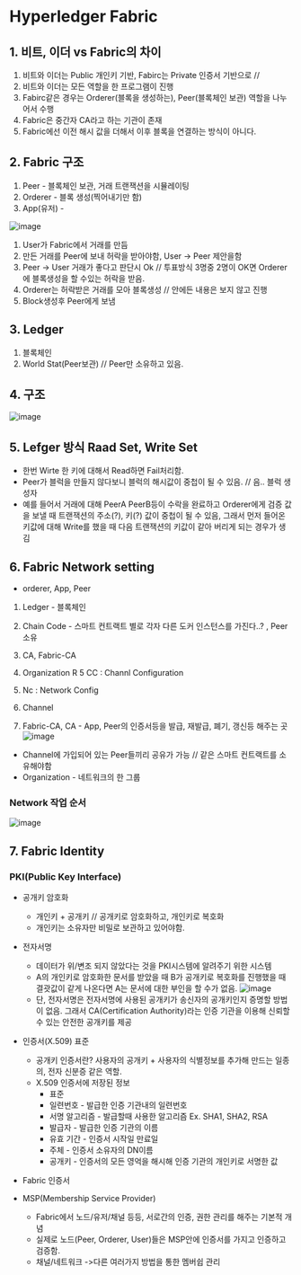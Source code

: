 # Hyperledger Fabric

## 1. 비트, 이더 vs Fabric의 차이
1. 비트와 이더는 Public 개인키 기반, Fabirc는 Private 인증서 기반으로 //
2. 비트와 이더는 모든 역할을 한 프로그램이 진행
3. Fabirc같은 경우는 Orderer(블록을 생성하는), Peer(블록체인 보관) 역할을 나누어서 수행
4. Fabric은 중간자 CA라고 하는 기관이 존재
5. Fabric에선 이전 해시 값을 더해서 이후 블록을 연결하는 방식이 아니다.

## 2. Fabric 구조
1. Peer - 블록체인 보관, 거래 트랜잭션을 시뮬레이팅
2. Orderer - 블록 생성(찍어내기만 함) 
3. App(유저) - 

![image](https://user-images.githubusercontent.com/50629716/86989142-c032be80-c1d4-11ea-825d-38974a391cc6.png)
1. User가 Fabric에서 거래를 만듬
2. 만든 거래를 Peer에 보내 허락을 받아야함, User -> Peer 제안을함
3. Peer -> User 거래가 좋다고 판단시 Ok // 투표방식 3명중 2명이 OK면 Orderer에 블록생성을 할 수있는 허락을 받음.
4. Orderer는 허락받은 거래를 모아 블록생성 // 안에든 내용은 보지 않고 진행
5. Block생성후 Peer에게 보냄

## 3. Ledger
1. 블록체인
2. World Stat(Peer보관) // Peer만 소유하고 있음. 

## 4. 구조
![image](https://user-images.githubusercontent.com/50629716/86989841-3daafe80-c1d6-11ea-9c3c-cb083556f7d6.png)


## 5. Lefger 방식 Raad Set, Write Set
* 한번 Wirte 한 키에 대해서 Read하면 Fail처리함.
* Peer가 블럭을 만들지 않다보니 블럭의 해시값이 중첩이 될 수 있음. // 음.. 블럭 생성자
* 예를 들어서 거래에 대해 PeerA PeerB등이 수락을 완료하고 Orderer에게 검증 값을 보낼 때 트랜잭션의 주소(?), 키(?) 값이 중첩이 될 수 있음, 그래서 먼저 들어온 키값에 대해 Write를 했을 때 다음 트랜잭션의 키값이 같아 버리게 되는 경우가 생김


## 6. Fabric Network setting
* orderer, App, Peer
1. Ledger - 블록체인
2. Chain Code - 스마트 컨트랙트 별로 각자 다른 도커 인스턴스를 가진다..? , Peer소유
3. CA, Fabric-CA

4. Organization R
5 CC : Channl Configuration
6. Nc : Network Config
7. Channel
8. Fabric-CA, CA - App, Peer의 인증서등을 발급, 재발급, 폐기, 갱신등 해주는 곳
![image](https://user-images.githubusercontent.com/50629716/86998545-93d66c80-c1eb-11ea-947c-f9a495784eb8.png)
* Channel에 가입되어 있는 Peer들끼리 공유가 가능 // 같은 스마트 컨트랙트를 소유해야함
* Organization - 네트워크의 한 그룹

### Network 작업 순서
![image](https://user-images.githubusercontent.com/50629716/87000506-2973fb00-c1f0-11ea-884d-cabcbf1ee44c.png)

## 7. Fabric Identity

### PKI(Public Key Interface)
* 공개키 암호화 
  * 개인키 + 공개키 // 공개키로 암호화하고, 개인키로 복호화
  * 개인키는 소유자만 비밀로 보관하고 있어야함. 
* 전자서명
  * 데이터가 위/변조 되지 않았다는 것을 PKI시스템에 알려주기 위한 시스템
  * A의 개인키로 암호화한 문서를 받았을 때 B가 공개키로 복호화를 진행했을 때 결괏값이 같게 나온다면 A는 문서에 대한 부인을 할 수가 없음.
![image](https://user-images.githubusercontent.com/50629716/87001881-7ad1b980-c1f3-11ea-83d6-4162a5ff824f.png)
  * 단, 전자서명은 전자서명에 사용된 공개키가 송신자의 공개키인지 증명할 방법이 없음. 그래서 CA(Certification Authority)라는 인증 기관을 이용해 신뢰할 수 있는 안전한 공개키를 제공
  
* 인증서(X.509) 표준
  * 공개키 인증서란? 사용자의 공개키 + 사용자의 식별정보를 추가해 만드는 일종의, 전자 신분증 같은 역할.
  * X.509 인증서에 저장된 정보
    * 표준 
    * 일련번호 - 발급한 인증 기관내의 일련번호
    * 서명 알고리즘 - 발급할때 사용한 알고리즘 Ex. SHA1, SHA2, RSA
    * 발급자 - 발급한 인증 기관의 이름
    * 유효 기간 - 인증서 시작일 만료일
    * 주체 - 인증서 소유자의 DN이름
    * 공개키 - 인증서의 모든 영억을 해시해 인증 기관의 개인키로 서명한 값
* Fabric 인증서

* MSP(Membership Service Provider)
  * Fabric에서 노드/유저/채널 등등, 서로간의 인증, 권한 관리를 해주는 기본적 개념
  * 실제로 노드(Peer, Orderer, User)들은 MSP안에 인증서를 가지고 인증하고 검증함.
  * 채널/네트워크 ->다른 여러가지 방법을 통한 멤버쉽 관리
  


